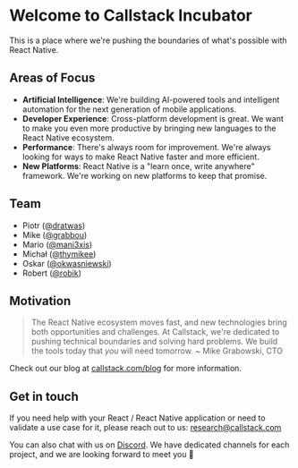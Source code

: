 # Welcome to Callstack Incubator

This is a place where we're pushing the boundaries of what's possible with React Native.

## Areas of Focus

- **Artificial Intelligence**: We're building AI-powered tools and intelligent automation for the next generation of mobile applications.
- **Developer Experience**: Cross-platform development is great. We want to make you even more productive by bringing new languages to the React Native ecosystem.
- **Performance**: There's always room for improvement. We're always looking for ways to make React Native faster and more efficient.
- **New Platforms**: React Native is a "learn once, write anywhere" framework. We're working on new platforms to keep that promise.

## Team

- Piotr ([@dratwas](https://github.com/dratwas))
- Mike ([@grabbou](https://github.com/grabbou))
- Mario ([@mani3xis](https://github.com/mani3xis))
- Michał ([@thymikee](https://github.com/thymikee))
- Oskar ([@okwasniewski](https://github.com/okwasniewski))
- Robert ([@robik](https://github.com/robik))

## Motivation

> The React Native ecosystem moves fast, and new technologies bring both opportunities and challenges.
> At Callstack, we're dedicated to pushing technical boundaries and solving hard problems. We build the tools today that *you* will need tomorrow.
> ~ Mike Grabowski, CTO

Check out our blog at [callstack.com/blog](https://callstack.com/blog) for more information.

## Get in touch

If you need help with your React / React Native application or need to validate a use case for it, please reach out to us: research@callstack.com

You can also chat with us on [Discord](https://discord.gg/jWjVvvfV). We have dedicated channels for each project, and we are looking forward to meet you 👋
